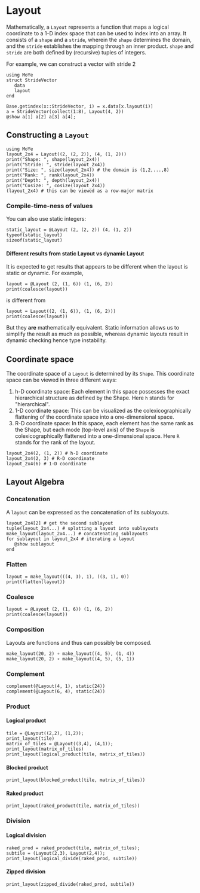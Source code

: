 # Layout 

Mathematically, a `Layout` represents a function that maps a logical coordinate to a 1-D index space that can be used to index into an array. It consists of a `shape` and a `stride`, wherein the `shape` determines the domain, and the `stride` establishes the mapping through an inner product. `shape` and `stride`  are both defined by (recursive) tuples of integers.

For example, we can construct a vector with stride 2 
```@repl layout
using MoYe
struct StrideVector
   data
   layout
end

Base.getindex(x::StrideVector, i) = x.data[x.layout(i)]
a = StrideVector(collect(1:8), Layout(4, 2))
@show a[1] a[2] a[3] a[4];
```

## Constructing a `Layout`

```@repl layout
using MoYe
layout_2x4 = Layout((2, (2, 2)), (4, (1, 2)))
print("Shape: ", shape(layout_2x4))
print("Stride: ", stride(layout_2x4))
print("Size: ", size(layout_2x4)) # the domain is (1,2,...,8)
print("Rank: ", rank(layout_2x4))
print("Depth: ", depth(layout_2x4))
print("Cosize: ", cosize(layout_2x4)) 
(layout_2x4) # this can be viewed as a row-major matrix
```

### Compile-time-ness of values

You can also use static integers:

```@repl layout
static_layout = @Layout (2, (2, 2)) (4, (1, 2))
typeof(static_layout)
sizeof(static_layout)

```

#### Different results from static Layout vs dynamic Layout

It is expected to get results that appears to be different when the layout 
is static or dynamic. For example,

```@repl layout
layout = @Layout (2, (1, 6)) (1, (6, 2)) 
print(coalesce(layout))
```

is different from

```@repl layout
layout = Layout((2, (1, 6)), (1, (6, 2))) 
print(coalesce(layout))
```
But they **are** mathematically equivalent. Static information allows us to simplify the
result as much as possible, whereas dynamic layouts result in dynamic checking hence type 
instability. 

## Coordinate space

The coordinate space of a `Layout` is determined by its `Shape`. This coordinate space can be viewed in three different ways:

 1. h-D coordinate space: Each element in this space possesses the exact hierarchical structure as defined by the Shape. Here `h` stands for "hierarchical".
 2. 1-D coordinate space: This can be visualized as the colexicographically flattening of the coordinate space into a one-dimensional space.
 3. R-D coordinate space: In this space, each element has the same rank as the Shape, but each mode (top-level axis) of the `Shape` is colexicographically flattened into a one-dimensional space. Here `R` stands for the rank of the layout.

```@repl layout
layout_2x4(2, (1, 2)) # h-D coordinate
layout_2x4(2, 3) # R-D coordinate
layout_2x4(6) # 1-D coordinate
```
## Layout Algebra

### Concatenation

A `layout` can be expressed as the concatenation of its sublayouts.

```@repl layout
layout_2x4[2] # get the second sublayout
tuple(layout_2x4...) # splatting a layout into sublayouts
make_layout(layout_2x4...) # concatenating sublayouts
for sublayout in layout_2x4 # iterating a layout
   @show sublayout
end
```


### Flatten

```@repl layout
layout = make_layout(((4, 3), 1), ((3, 1), 0))
print(flatten(layout))
```

### Coalesce

```@repl layout
layout = @Layout (2, (1, 6)) (1, (6, 2)) 
print(coalesce(layout))
```

### Composition

Layouts are functions and thus can possibly be composed.
```@repl layout
make_layout(20, 2) ∘ make_layout((4, 5), (1, 4)) 
make_layout(20, 2) ∘ make_layout((4, 5), (5, 1))
```

### Complement

```@repl layout
complement(@Layout(4, 1), static(24))
complement(@Layout(6, 4), static(24))
```

### Product

#### Logical product

```@repl layout
tile = @Layout((2,2), (1,2));
print_layout(tile)
matrix_of_tiles = @Layout((3,4), (4,1));
print_layout(matrix_of_tiles)
print_layout(logical_product(tile, matrix_of_tiles))
```

#### Blocked product

```@repl layout
print_layout(blocked_product(tile, matrix_of_tiles))
```

#### Raked product

```@repl layout
print_layout(raked_product(tile, matrix_of_tiles))
```

### Division

#### Logical division

```@repl layout
raked_prod = raked_product(tile, matrix_of_tiles);
subtile = (Layout(2,3), Layout(2,4));
print_layout(logical_divide(raked_prod, subtile))
```

#### Zipped division

```@repl layout
print_layout(zipped_divide(raked_prod, subtile))
```
